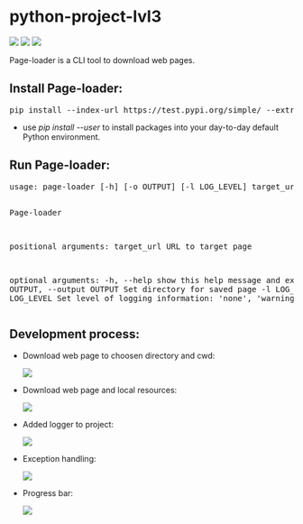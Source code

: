 <h1>python-project-lvl3</h1>
<div>
  <p>
    <a href="https://codeclimate.com/github/sdemikhov/python-project-lvl3/maintainability"><img src="https://api.codeclimate.com/v1/badges/6e5bd221dd513f646112/maintainability" /></a>
    <a href="https://codeclimate.com/github/sdemikhov/python-project-lvl3/test_coverage"><img src="https://api.codeclimate.com/v1/badges/6e5bd221dd513f646112/test_coverage" /></a>
    <a href="https://travis-ci.org/sdemikhov/python-project-lvl3"><img src="https://travis-ci.org/sdemikhov/python-project-lvl3.svg?branch=master" /></a>
  </p>
  <p>Page-loader is a CLI tool to download web pages.</p>
  <h2>Install Page-loader:</h2>
  <pre>pip install --index-url https://test.pypi.org/simple/ --extra-index-url https://pypi.python.org/pypi/ sdemikhov-page-loader</pre>
  <ul>
    <li>use <em>pip install --user</em> to install packages into your day-to-day default Python environment.</li>
   </ul>
  <h2>Run Page-loader:</h2>
<pre>
usage: page-loader [-h] [-o OUTPUT] [-l LOG_LEVEL] target_url

Page-loader

positional arguments:
  target_url            URL to target page

optional arguments:
  -h, --help            show this help message and exit
  -o OUTPUT, --output OUTPUT
                        Set directory for saved page
  -l LOG_LEVEL, --log LOG_LEVEL
                        Set level of logging information: 'none', 'warning',
                        'debug'
</pre>
  <h2>Development process:</h2>
  <ul>
    <li>
      <p>Download web page to choosen directory and cwd:</p>
      <p><a href="https://asciinema.org/a/hPtCshE94U1CyxID48RGDE2qg" target="_blank"><img src="https://asciinema.org/a/hPtCshE94U1CyxID48RGDE2qg.svg" /></a></p>
    </li>
      <li>
      <p>Download web page and local resources:</p>
      <p><a href="https://asciinema.org/a/Qzq2CBnzMGm41gxNffuXe0MX9" target="_blank"><img src="https://asciinema.org/a/Qzq2CBnzMGm41gxNffuXe0MX9.svg" /></a></p>
    </li>
      <li>
      <p>Added logger to project:</p>
      <p><a href="https://asciinema.org/a/Sgftcnm4ac1Axn5YPeggPogk5" target="_blank"><img src="https://asciinema.org/a/Sgftcnm4ac1Axn5YPeggPogk5.svg" /></a></p>
    </li>
    <li>
      <p>Exception handling:</p>
      <p><a href="https://asciinema.org/a/gvcuLP2wdhLG28ZT5ktIZsvC0" target="_blank"><img src="https://asciinema.org/a/gvcuLP2wdhLG28ZT5ktIZsvC0.svg" /></a></p>
    </li>
    <li>
      <p>Progress bar:</p>
      <p><a href="https://asciinema.org/a/SC5k5bLjW9Je0Fx93tx8YLaNb" target="_blank"><img src="https://asciinema.org/a/SC5k5bLjW9Je0Fx93tx8YLaNb.svg" /></a></p>
    </li>
  </ul>
</div>
